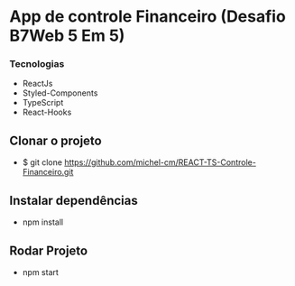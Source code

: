 # App de controle Financeiro (Desafio B7Web 5 Em 5)

### Tecnologias
- ReactJs
- Styled-Components
- TypeScript
- React-Hooks

## Clonar o projeto
- $ git clone https://github.com/michel-cm/REACT-TS-Controle-Financeiro.git

## Instalar dependências
- npm install

## Rodar Projeto
- npm start
